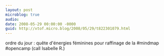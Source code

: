 ```yaml
---
layout: post
microblog: true
audio: 
date: 2008-05-29 00:00:00 -0000
guid: http://xtof.micro.blog/2008/05/29/t822301079.html
---
```

ordre du jour : quête d'énergies féminines pour raffinage de la  #mindmap #opencamp (call Isabelle R.)
